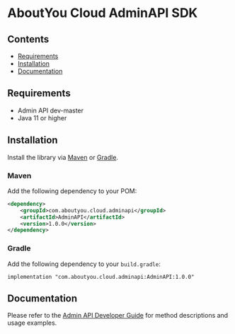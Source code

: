 # AboutYou Cloud AdminAPI SDK

## Contents

* [Requirements](#requirements)
* [Installation](#installation)
* [Documentation](#documentation)

## Requirements

* Admin API dev-master
* Java 11 or higher

## Installation

Install the library via [Maven](https://maven.apache.org/) or [Gradle](https://gradle.org/).

### Maven

Add the following dependency to your POM:

```xml
<dependency>
    <groupId>com.aboutyou.cloud.adminapi</groupId>
    <artifactId>AdminAPI</artifactId>
    <version>1.0.0</version>
</dependency>
```

### Gradle

Add the following dependency to your `build.gradle`:

```
implementation "com.aboutyou.cloud.adminapi:AdminAPI:1.0.0"
```

## Documentation

Please refer to the [Admin API Developer Guide](https://resources.aboutyou.cloud/en/dev/adminapi/introduction) for method descriptions and usage examples.
